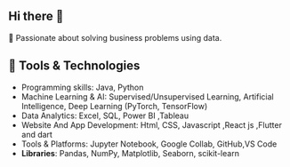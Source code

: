 ## Hi there 👋
🎯 Passionate about solving business problems using data.
## 🧰 Tools & Technologies

- Programming skills: Java, Python 
- Machine Learning & AI: Supervised/Unsupervised Learning, Artificial Intelligence, Deep Learning (PyTorch, TensorFlow) 
- Data Analytics: Excel, SQL, Power BI ,Tableau
- Website And App Development: Html, CSS, Javascript ,React js ,Flutter and dart 
- Tools & Platforms: Jupyter Notebook, Google Collab, GitHub,VS Code
- **Libraries**: Pandas, NumPy, Matplotlib, Seaborn, scikit-learn  
  
<!--
**1717p/1717p** is a ✨ _special_ ✨ repository because its `README.md` (this file) appears on your GitHub profile.

Here are some ideas to get you started:

- 🔭 I’m currently working on ...
- 🌱 I’m currently learning ...
- 👯 I’m looking to collaborate on ...
- 🤔 I’m looking for help with ...
- 💬 Ask me about ...
- 📫 How to reach me: ...
- 😄 Pronouns: ...
- ⚡ Fun fact: ...
-->

